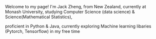 ##
Welcome to my page!
I'm Jack Zheng, from New Zealand, currently at Monash University, studying Computer Science (data science) & Science(Mathematical Statistics), 

proficient in Python & Java, currently exploring Machine learning libaries (Pytorch, Tensorflow) in my free time 
